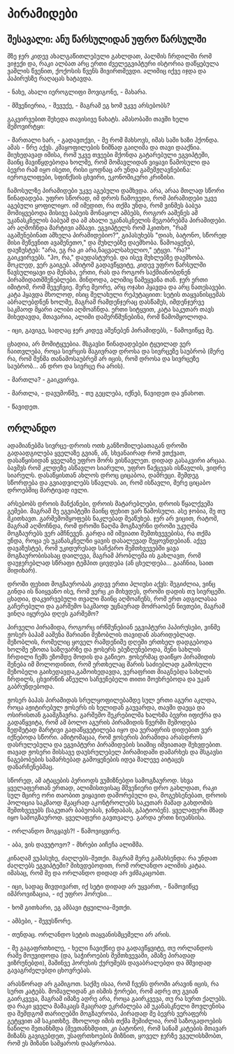 # პირამიდები


## შესავალი: ანუ წარსულიდან უფრო წარსულში


მზე ჯერ კიდევ ახალგაწითლებული გახლდათ, პალმის ჩრდილში რომ ვიჯექი და, რაკი ალბათ არც ერთი ძველეგვიპტური ისტორია დაწყებულა ვაშლის წვენით, ქოქოსის წვენს მივირთმევდი. ალიმიც იქვე იჯდა და პაპირუსზე რაღაცას ხატავდა.

\- ნახე, ახალი იეროგლიფი მოვიგონე, - მახარა.

\- მშვენიერია, - შევუქე, - მაგრამ ეგ ხომ უკვე არსებობს?

გაკვირვებით შეხედა თავისივე ნახატს. ამასობაში თავში ხელი შემოვირტყი:

\- მართალი ხარ, - გადავთქვი, - მე რომ მახსოვს, იმას სამი ხაზი ჰქონდა. ამას - წრე აქვს.
კმაყოფილების ნიშნად გაიღიმა და თავი დააქნია. მიუხედავად იმისა, რომ უკვე თვეები მქონდა გატარებული ეგვიპტეში, მაინც მავიწყდებოდა ხოლმე, რომ მომავლიდან ვიყავი წამოსული და ბევრი რამ იყო ისეთი, რისი ცოდნაც არ უნდა გამემჟღავნებინა: იეროგლიფები, სფინქსის ცხვირი, ეკონომიკური კრიზისი.

ჩამოსულზე პირამიდები უკვე აგებული დამხვდა. არა, არაა მთლად სწორი წინადადება. უფრო სწორად, იმ დროს ჩამოვედი, რომ პირამიდები უკვე აგებული ყოფილიყო. იმ იმედით, რა თქმა უნდა,
რომ ვინმეს ბაბუა მომიყვებოდა მისივე ბაბუის მონაყოლ ამბებს, როგორ ააშენეს ამ უკანასკნელის ბაბუამ და ამ ახალი უკანასკნელის მეგობრებმა პირამიდები. არ აღმოჩნდა მარტივი ამბავი. ეგვიპტელს რომ ჰკითხო, "რამ აგაშენებინათ ამხელა პირამიდებიო?", გიპასუხებს "დიახ, ბატონო, სწორედ მისი შეწევნით ავაშენეთო," და მუხლებზე დაემხობა. წამოაყენებ, დაუზუსტებ: "არა, ეგ რა კი არა,ნაცვალსახელიო," ეტყვი. "რა?" გაიკვირვებს. "ჰო, რა," დაუდასტურებ. და ისევ მუხლებზე დაემხობა. მოკლედ, ვერ გაიგებ. ამიტომ გადავწყვიტე, კიდევ უფრო წარსულში წავსულიყავი და მენახა, ერთი, რას და როგორ საქმიანობდნენ პირამიდათმშენებლები. მინდოდა, ალიმიც წამეყვანა თან. ჯერ ერთი იმიტომ, რომ შევეჩვიე. მერე მეორე, არც ოჯახი ჰყავდა და არც ნათესავები. კატა ჰყავდა მხოლოდ, ისიც შელახული რეპუტაციით: სეტის თაყვანისცემას აბრალებდნენ ხოლმე, მაგრამ რამდენჯერაც დასწამეს, იმდენჯერვე საკმაოდ მყარი ალიბი აღმოაჩნდა. ერთი სიტყვით, კატა საკუთარ თავს მიხედავდა, მთავარია, ალიმი დამერწმუნებინა, რომ წამომყოლოდა.

\- იცი, გავიგე, სადღაც ჯერ კიდევ აშენებენ პირამიდებს, - წამოვიწყე მე.

ცხადია, არ მომიტყუებია. მსგავსი წინადადებები ტყუილად ვერ ჩაითვლება, როცა სივრცის მაგივრად დროსა და სივრცეზე საუბრობ (მერე რა, რომ შენმა თანამოსაუბრემ არ იცის, რომ დროსა და სივრცეზე საუბრობ... ან დრო და სივრცე რა არის).

\- მართლა? - გაიკვირვა.

\- მართლა, - დავუმოწმე, - თუ გეცლება, იქნებ, წავიდეთ და ვნახოთ.

\- წავიდეთ.


## ორლანდო

ადამიანებმა სივრცე-დროის ოთხ განზომილებათაგან დროში გადაადგილება ყველაზე გვიან, ან, სხვანაირად რომ ვთქვათ, დასაწყისიდან ყველაზე უფრო შორს ვისწავლეთ. დიდად გასაკვირი არცაა. ბავშვს რომ კლდეზე ასწავლო სიარული, უფრო წაქცევას ისწავლის, ვიდრე სიარულს. დასაწყისთან ახლოს დროც ციცაბოა, დამრეცი. შემდეგ სწორდება და გვიადვილებს სწავლას. აი, რომ ისწავლი, მერე ციცაბო დროებშიც მარტივად ივლი.

არსებობს დროის მანქანები, დროის მატარებლები, დროის წყალქვეშა გემები. მაგრამ მე ეგვიპტეში მაინც ფეხით ვარ წამოსული. ასე ჯობია, მე თუ მკითხავთ. გარშემომყოფებს ნაკლებად შეაწუხებ. ჯერ არ ვიცით, რატომ, მაგრამ აღმოჩნდა, რომ დროში წაღმა მოგზაურნი დროში უკუღმა მოგზაურებს ვერ ამჩნევენ. გარდა იმ იშვიათი შემთხვევებისა, რა თქმა უნდა, როცა ეს უკანასკნელნი ყავის დასალევად შეყოვნდებიან. აქვე დავაზუსტებ, რომ უკიდურესად საჩქარო შემთხვევებში ყავა მოგზაურობისასაც დაილევა, მაგრამ პრობლემა ის გახლავთ, რომ დაუჯერებლად სწრაფი ტემპით ცივდება (ან ცხელდება... გააჩნია, საით მიდიხარ).

დროში ფეხით მოგზაურობას კიდევ ერთი პლიუსი აქვს: შეგიძლია, ვინც გინდა ის წაიყვანო ისე, რომ ვერც კი მიხვდეს, დროში დადის თუ სივრცეში. ცხადია, დაკვირვებული თვალი მაინც აღმოაჩენს, რომ ერთ ადგილასაა გაჩერებული და გარშემო საკმაოდ უცნაურად მოძრაობენ ნივთები, მაგრამ ვინღა იყურება დღეს გარშემო?

პირველი პირამიდა, როგორც ირწმუნებიან ეგვიპტური პაპირუსები, ვინმე ჟოსერ ბაჰამ ააშენა შარიანი მეზობლის თავიდან ასარიდებლად. მეზობლის, რომელიც ყოველ რამდენიმე დღეში ერთხელ დადგებოდა ხოლმე ეზოთა საზღვარზე და ჟოსერს ებუზღუნებოდა, შენი სახლის ჩრდილი ჩემს ეზომდე მოდის და გაწიეო. ჟოსერმაც დაიწყო პირამიდის შენება იმ მოლოდინით, რომ ერთხელაც შარის საძიებლად გამოსული მეზობელი გაიხედავდა,გამოიხედავდა, ვერაფრით მიაგნებდა სახლის ჩრდილს, ცხვირწინ აწეული საჩვენებელი თითი მოეხრებოდა და უკან გაბრუნდებოდა.

ჟოსერ ბაჰას პირამიდას სრულყოფილებამდე სულ ერთი აგური აკლდა, როცა აჟიტირებულ ჟოსერს ის ხელიდან გაუვარდა, თავში დაეცა და ოსირისთან გაამგზავრა. გარშემო შეკრებილმა ხალხმა ბევრი იფიქრა და გადაწყვიტა, რომ ამ ბოლო აგურის პირამიდის წვერში შემოდება ზედმეტად მარტივი გადაწყვეტილება იყო და ვერაფრის დიდებით ვერ იქნებოდა სწორი. ამიტომაცაა, რომ ჟოსერის პირამიდა არასდროს დასრულებულა და ეგვიპტური პირამიდების სიაშიც იშვიათად შეხვდებით. თავად ჟოსერი მისსავე დაუსრულებელ პირამიდაში დამარხეს და მსგავსი ნაგებობების სამარხებად გამოყენების იდეა მალევე აიტაცეს დანარჩენებმაც.

სწორედ, ამ ატაცების პერიოდს ვუმიზნებდი სამოგზაუროდ. სხვა ყველაფერთან ერთად, ალიმისთვისაც მშვენიერი დრო გახლდათ, რაკი სულ მცირე ორი თაობით ვიყავით დაშორებული და, მოგეხსენებათ, დროის პოლიცია საკმაოდ მკაცრად აკონტროლებს საკუთარ მამად გახდომის შემთხვევებს (საკუთარ ბაბუობას, ჯანდაბას, გპატიობენ). ყველაფერი მზად იყო სამოგზაუროდ. ყველაფერი გავთვალე. გარდა ერთი ნიუანსისა.

\- ორლანდო მოგყავს?! - წამოვიყვირე.

\- აბა, ვის დავუტოვო? - მხრები აიჩეჩა ალიმმა.

კინაღამ ვუპასუხე, ძაღლებს-მეთქი. მაგრამ მერე გამახსენდა: რა უნდათ ძაღლებს ეგვიპტეში? მიხვდებოდით, რომ ორლანდო ალიმის კატაა. იმასაც, რომ მე და ორლანდო დიდად არ ვძმაკაცობთ.

\- იცი, სადაც მივდივართ, იქ სეტი დიდად არ უყვართ, - წამოვიწყე იმპროვიზაცია, - იქ უფრო ჰორუსი...

\- ხომ გითხარი, ეგ ამბავი ტყუილია-მეთქი.

\- ამბები, - შევუსწორე.

\- თუნდაც. ორლანდო სეტის თაყვანისმცემელი არ არის.

\- მე გაგაფრთხილე, - ხელი ჩავიქნიე და გადავწყვიტე, თუ ორლანდოს რამე მოუვიდოდა (და, საჭიროების შემთხვევაში, ამაზე პირადად ვიზრუნებდი), მაშინვე ჰორუსის ქურუმებს დავაბრალებდი და მშვიდად გავაგრძელებდი ცხოვრებას.

არასწორად არ გამიგოთ. საქმე ისაა, რომ ჩვენს დროში არავინ იცის, რა სურთ კატებს. მომავლიდან კი ისმის ჭორები, რომ ადრე თუ გვიან გაირკვევა, მაგრამ იმაზე ადრე არა, როცა გაირკვევა, თუ რა სურთ ქალებს. და რაკი ყველა მამაკაცს მკაცრად ეკრძალება ამ უკანასკნელი მოვლენისა და შემდგომ თარიღებში მოგზაურობა, პირადად მე ბევრს ვერაფერს გეტყვით ამ საკითხზე. მხოლოდ იმის თქმა შემიძლია, რომ საზოგადოების ნაწილი შეთანხმდა (შევთანხმდით, კი ბატონო), რომ სანამ კატების მთავარ მიზანს გავიგებდეთ, უსაფრთხოების მიზნით, ყოველ ჯერზე ვგულისხმობთ, რომ ეს მიზანი სამყაროს დაპყრობაა.
